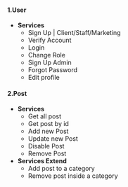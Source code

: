 #### 1.User
* **Services**
    * Sign Up | Client/Staff/Marketing 
    * Verify Account
    * Login
    * Change Role
    * Sign Up Admin 
    * Forgot Password
    * Edit profile

#### 2.Post
* **Services**
    * Get all post 
    * Get post by id
    * Add new Post
    * Update new Post
    * Disable Post
    * Remove Post 
* **Services Extend**
    * Add post to a category
    * Remove post inside a category